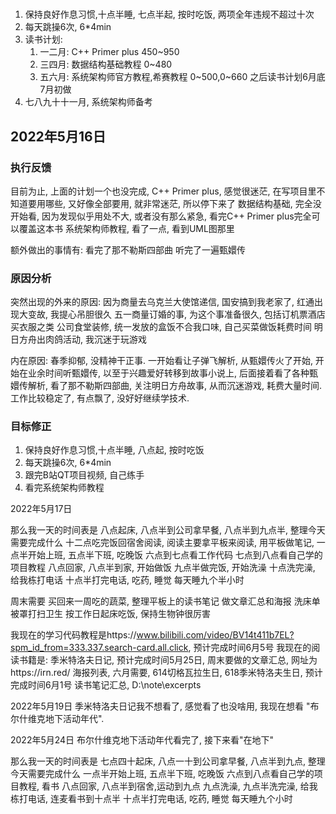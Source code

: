 #

1. 保持良好作息习惯,十点半睡, 七点半起, 按时吃饭, 两项全年违规不超过十次
2. 每天跳操6次, 6*4min
3. 读书计划:
    1. 一二月: C++ Primer plus   450~950
    2. 三四月: 数据结构基础教程    0~480
    3. 五六月: 系统架构师官方教程,希赛教程    0~500,0~660
    之后读书计划6月底7月初做
4. 七八九十十一月, 系统架构师备考


## 2022年5月16日
### 执行反馈
目前为止, 上面的计划一个也没完成, 
C++ Primer plus, 感觉很迷茫, 在写项目里不知道要用哪些, 又好像全部要用, 就非常迷茫, 所以停下来了
数据结构基础, 完全没开始看, 因为发现似乎用处不大, 或者没有那么紧急, 看完C++ Primer plus完全可以覆盖这本书
系统架构师教程, 看了一点, 看到UML图那里

额外做出的事情有:
    看完了那不勒斯四部曲
    听完了一遍甄嬛传

### 原因分析
突然出现的外来的原因:
    因为商量去乌克兰大使馆递信, 国安搞到我老家了, 红通出现大变故, 我提心吊胆很久
    五一商量订婚的事, 为这个事准备很久, 包括订机票酒店买衣服之类
    公司食堂装修, 统一发放的盒饭不合我口味, 自己买菜做饭耗费时间
    明日方舟出肉鸽活动, 我沉迷于玩游戏

内在原因:
    春季抑郁, 没精神干正事.
    一开始看让子弹飞解析, 从甄嬛传火了开始, 开始在业余时间听甄嬛传, 以至于兴趣爱好转移到故事小说上, 后面接着看了各种甄嬛传解析, 看了那不勒斯四部曲, 关注明日方舟故事, 从而沉迷游戏, 耗费大量时间.
    工作比较稳定了, 有点飘了, 没好好继续学技术.

### 目标修正
1. 保持良好作息习惯,十点半睡, 八点起, 按时吃饭
2. 每天跳操6次, 6*4min
3. 跟完B站QT项目视频, 自己练手
4. 看完系统架构师教程

2022年5月17日

那么我一天的时间表是
八点起床, 
八点半到公司拿早餐, 
八点半到九点半, 整理今天需要完成什么
十二点吃完饭回宿舍阅读, 阅读主要拿平板来阅读, 用平板做笔记, 
一点半开始上班, 
五点半下班, 吃晚饭
六点到七点看工作代码
七点到八点看自己学的项目教程
八点回家, 
八点半到家, 开始做饭
九点半做完饭, 开始洗澡
十点洗完澡, 给我栋打电话
十点半打完电话, 吃药, 睡觉
每天睡九个半小时


周末需要
买回来一周吃的蔬菜, 
整理平板上的读书笔记
做文章汇总和海报
洗床单被罩打扫卫生
按工作日起床吃饭, 保持生物钟很厉害

我现在的学习代码教程是https://www.bilibili.com/video/BV14t411b7EL?spm_id_from=333.337.search-card.all.click, 预计完成时间6月5号
我现在的阅读书籍是: 季米特洛夫日记, 预计完成时间5月25日, 
周末要做的文章汇总, 网址为https://irn.red/
        海报列表, 六月需要, 614切格瓦拉生日, 618季米特洛夫生日, 预计完成时间6月1号
        读书笔记汇总, D:\note\excerpts

2022年5月19日
季米特洛夫日记我不想看了, 感觉看了也没啥用, 我现在想看 "布尔什维克地下活动年代".

2022年5月24日
布尔什维克地下活动年代看完了, 接下来看"在地下"

那么我一天的时间表是
七点四十起床, 
八点一十到公司拿早餐, 
八点半到九点, 整理今天需要完成什么
一点半开始上班, 
五点半下班, 吃晚饭
六点到八点看自己学的项目教程, 看书
八点回家, 
八点半到宿舍,运动到九点
九点洗澡,
九点半洗完澡, 给我栋打电话, 连麦看书到十点半
十点半打完电话, 吃药, 睡觉
每天睡九个小时

